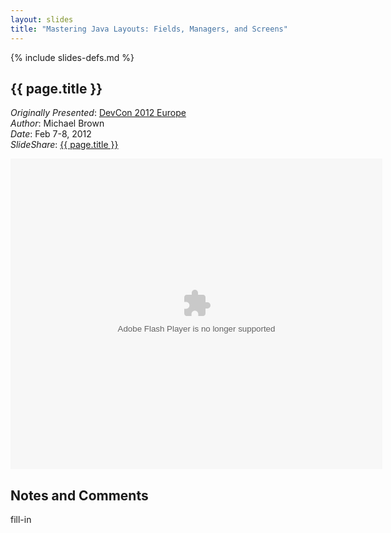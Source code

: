 ```yaml
---
layout: slides
title: "Mastering Java Layouts: Fields, Managers, and Screens"
---
```

{% include slides-defs.md %}

## {{ page.title }}
*Originally Presented*: [DevCon 2012 Europe](https://devcon.blackberryconferences.net/europe2012/scheduler/sessionDetails.do?SESSION_ID=DEV345)  
*Author*: Michael Brown   
*Date*: Feb 7-8, 2012  
*SlideShare*: [{{ page.title }}](http://www.slideshare.net/BlackBerry/dev345-brown)

<div style="width:595px" id="__ss_11487241"> <object id="__sse11487241" width="595" height="497"> <param name="movie" value="http://static.slidesharecdn.com/swf/ssplayer2.swf?doc=dev345brown-120208141859-phpapp02&rel=0&stripped_title=dev345-brown&userName=BlackBerry" /> <param name="allowFullScreen" value="true"/> <param name="allowScriptAccess" value="always"/> <param name="wmode" value="transparent"/> <embed name="__sse11487241" src="http://static.slidesharecdn.com/swf/ssplayer2.swf?doc=dev345brown-120208141859-phpapp02&rel=0&stripped_title=dev345-brown&userName=BlackBerry" type="application/x-shockwave-flash" allowscriptaccess="always" allowfullscreen="true" wmode="transparent" width="595" height="497"></embed> </object> </div>

## Notes and Comments

fill-in